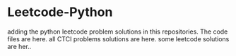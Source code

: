 # Leetcode-Python
adding the python leetcode problem solutions in this repositories. 
The code files are here.
all CTCI problems solutions are here.
some leetcode solutions are her..















































































































































































































































































































































































































































































































































































































































































































































































































































































































































































































